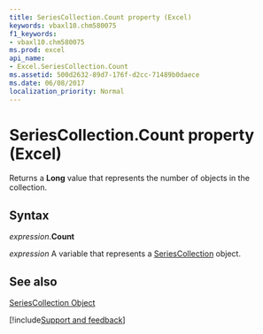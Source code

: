 ```yaml
---
title: SeriesCollection.Count property (Excel)
keywords: vbaxl10.chm580075
f1_keywords:
- vbaxl10.chm580075
ms.prod: excel
api_name:
- Excel.SeriesCollection.Count
ms.assetid: 500d2632-89d7-176f-d2cc-71489b0daece
ms.date: 06/08/2017
localization_priority: Normal
---
```



# SeriesCollection.Count property (Excel)

Returns a  **Long** value that represents the number of objects in the collection.


## Syntax

_expression_.**Count**

_expression_ A variable that represents a [SeriesCollection](./Excel.SeriesCollection.md) object.


## See also


[SeriesCollection Object](./Excel.SeriesCollection.md)

[!include[Support and feedback](~/includes/feedback-boilerplate.md)]